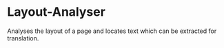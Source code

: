 # Layout-Analyser
Analyses the layout of a page and locates text which can be extracted for translation.
